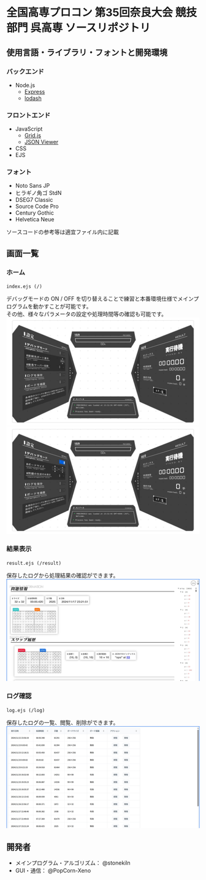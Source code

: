 # 全国高専プロコン 第35回奈良大会 競技部門 呉高専 ソースリポジトリ
## 使用言語・ライブラリ・フォントと開発環境
### バックエンド
- Node.js
  - [Express](https://expressjs.com)
  - [lodash](https://lodash.com)
  
### フロントエンド
- JavaScript
  - [Grid.js](https://gridjs.io)
  - [JSON Viewer](https://github.com/renhongl/json-viewer-js?tab=readme-ov-file)
- CSS
- EJS

### フォント
- Noto Sans JP
- ヒラギノ角ゴ StdN
- DSEG7 Classic
- Source Code Pro
- Century Gothic
- Helvetica Neue

ソースコードの参考等は適宜ファイル内に記載

## 画面一覧
### ホーム
`index.ejs (/)`

デバッグモードの ON / OFF を切り替えることで練習と本番環境仕様でメインプログラムを動かすことが可能です。\
その他、様々なパラメータの設定や処理時間等の確認も可能です。
![screenshot of index, debug mode off](/server/public/images/index_debug_off.jpg)
![screenshot of index, debug mode on](/server/public/images/index_debug_on.jpg)

### 結果表示
`result.ejs (/result)`

保存したログから処理結果の確認ができます。
![screenshot of result](/server/public/images/result.png)

### ログ確認
`log.ejs (/log)`

保存したログの一覧、閲覧、削除ができます。
![screenshot of log](/server/public/images/log.png)

## 開発者
- メインプログラム・アルゴリズム： @stonekiln
- GUI・通信： @PopCorn-Xeno
